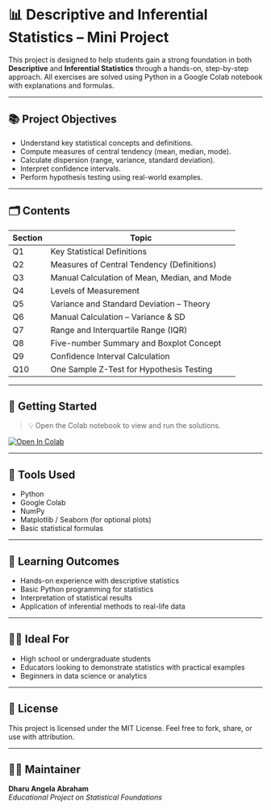 # 📊 Descriptive and Inferential Statistics – Mini Project

This project is designed to help students gain a strong foundation in both **Descriptive** and **Inferential Statistics** through a hands-on, step-by-step approach. All exercises are solved using Python in a Google Colab notebook with explanations and formulas.

---

## 📚 Project Objectives

- Understand key statistical concepts and definitions.
- Compute measures of central tendency (mean, median, mode).
- Calculate dispersion (range, variance, standard deviation).
- Interpret confidence intervals.
- Perform hypothesis testing using real-world examples.

---

## 🗂️ Contents

| Section | Topic |
|--------|-------|
| Q1 | Key Statistical Definitions |
| Q2 | Measures of Central Tendency (Definitions) |
| Q3 | Manual Calculation of Mean, Median, and Mode |
| Q4 | Levels of Measurement |
| Q5 | Variance and Standard Deviation – Theory |
| Q6 | Manual Calculation – Variance & SD |
| Q7 | Range and Interquartile Range (IQR) |
| Q8 | Five-number Summary and Boxplot Concept |
| Q9 | Confidence Interval Calculation |
| Q10 | One Sample Z-Test for Hypothesis Testing |

---

## 📓 Getting Started

> 💡 Open the Colab notebook to view and run the solutions.

[![Open In Colab](https://colab.research.google.com/assets/colab-badge.svg)](YOUR_COLAB_NOTEBOOK_LINK_HERE)

---

## 🔧 Tools Used

- Python
- Google Colab
- NumPy
- Matplotlib / Seaborn (for optional plots)
- Basic statistical formulas

---

## 🎯 Learning Outcomes

- Hands-on experience with descriptive statistics
- Basic Python programming for statistics
- Interpretation of statistical results
- Application of inferential methods to real-life data

---

## 🧑‍🏫 Ideal For

- High school or undergraduate students
- Educators looking to demonstrate statistics with practical examples
- Beginners in data science or analytics

---

## 📎 License

This project is licensed under the MIT License. Feel free to fork, share, or use with attribution.

---

## 👩‍💻 Maintainer

**Dharu Angela Abraham**  
*Educational Project on Statistical Foundations*


